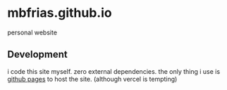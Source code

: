 # mbfrias.github.io

personal website

## Development

i code this site myself. zero external dependencies. the only thing i use is [github pages](https://pages.github.com/) to host the site. (although vercel is tempting)
